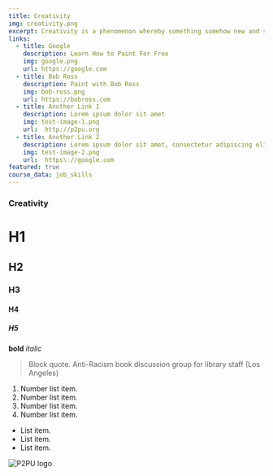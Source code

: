 ```yaml
---
title: Creativity
img: creativity.png
excerpt: Creativity is a phenomenon whereby something somehow new and somehow valuable is formed. The created item may be intangible (such as an idea, a scientific theory, a musical composition, or a joke) or a physical object (such as an invention, a printed literary work, or a painting). 
links:
  - title: Google
    description: Learn How to Paint For Free
    img: google.png
    url: https://google.com
  - title: Bob Ross
    description: Paint with Bob Ross
    img: bob-ross.png
    url: https://bobross.com
  - title: Another Link 1
    description: Lorem ipsum dolor sit amet
    img: test-image-1.png
    url:  http://p2pu.org
  - title: Another Link 2
    description: Lorem ipsum dolor sit amet, consectetur adipiscing elit. Sed eleifend efficitur ex
    img: test-image-2.png
    url:  https\://google.com 
featured: true
course_data: job_skills
---
```


### Creativity

# H1 
## H2
### H3
#### H4
##### H5

**bold**
_italic_

> Block quote. Anti-Racism book discussion group for library staff (Los Angeles)


1. Number list item.
2. Number list item.
3. Number list item. 
4. Number list item.

- List item.
- List item.
- List item.

![P2PU logo](https://www.p2pu.org/assets/images/p2pu-logo.png)

